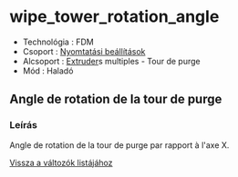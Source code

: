 # wipe\_tower\_rotation\_angle

* Technológia : FDM
* Csoport : [Nyomtatási beállítások](../../../konfig/print_settings)
* Alcsoport : [Extruder](../../beallitasok/printer_settings.md#extrudeuse)s multiples - Tour de purge
* Mód : Haladó

## Angle de rotation de la tour de purge

### Leírás

Angle de rotation de la tour de purge par rapport à l'axe X.

[Vissza a változók listájához](../../variable_list)

